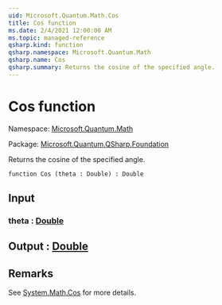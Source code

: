 ```yaml
---
uid: Microsoft.Quantum.Math.Cos
title: Cos function
ms.date: 2/4/2021 12:00:00 AM
ms.topic: managed-reference
qsharp.kind: function
qsharp.namespace: Microsoft.Quantum.Math
qsharp.name: Cos
qsharp.summary: Returns the cosine of the specified angle.
---
```


# Cos function

Namespace: [Microsoft.Quantum.Math](xref:Microsoft.Quantum.Math)

Package: [Microsoft.Quantum.QSharp.Foundation](https://nuget.org/packages/Microsoft.Quantum.QSharp.Foundation)


Returns the cosine of the specified angle.

```qsharp
function Cos (theta : Double) : Double
```


## Input

### theta : [Double](xref:microsoft.quantum.lang-ref.double)





## Output : [Double](xref:microsoft.quantum.lang-ref.double)



## Remarks

See [System.Math.Cos](https://docs.microsoft.com/dotnet/api/system.math.cos) for more details.
